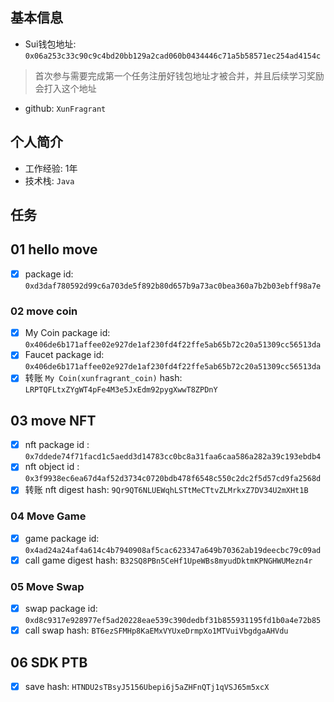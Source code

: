## 基本信息
- Sui钱包地址: `0x06a253c33c90c9c4bd20bb129a2cad060b0434446c71a5b58571ec254ad4154c`
> 首次参与需要完成第一个任务注册好钱包地址才被合并，并且后续学习奖励会打入这个地址
- github: `XunFragrant`

## 个人简介
- 工作经验: 1年
- 技术栈: `Java`

## 任务

##   01 hello move  
- [x] package id: `0xd3daf780592d99c6a703de5f892b80d657b9a73ac0bea360a7b2b03ebff98a7e`

### 02 move coin

- [x] My Coin package id: `0x406de6b171affee02e927de1af230fd4f22ffe5ab65b72c20a51309cc56513da`
- [x] Faucet package id: `0x406de6b171affee02e927de1af230fd4f22ffe5ab65b72c20a51309cc56513da`
- [x] 转账 `My Coin(xunfragrant_coin)` hash: `LRPTQFLtxZYgWT4pFe4M3e5JxEdm92pygXwwT8ZPDnY`

##   03 move NFT
- [x] nft package id : `0x7ddede74f71facd1c5aedd3d14783cc0bc8a31faa6caa586a282a39c193ebdb4`
- [x] nft object id : `0x3f9938ec6ea67d4af52d3734c0720bdb478f6548c550c2dc2f5d57cd9fa2568d`
- [x] 转账 nft digest hash: `9Qr9QT6NLUEWqhLSTtMeCTtvZLMrkxZ7DV34U2mXHt1B` 

### 04 Move Game

- [x] game package id: `0x4ad24a24af4a614c4b7940908af5cac623347a649b70362ab19deecbc79c09ad`
- [x] call game digest hash: `B32SQ8PBn5CeHf1UpeWBs8myudDktmKPNGHWUMezn4r`

### 05 Move Swap

- [x] swap package id: `0xd8c9317e928977ef5ad20228eae539c390dedbf31b855931195fd1b0a4e72b85`
- [x] call swap hash: `BT6ezSFMHp8KaEMxVYUxeDrmpXo1MTVuiVbgdgaAHVdu`

##   06 SDK PTB
- [x] save hash: `HTNDU2sTBsyJ5156Ubepi6j5aZHFnQTj1qVSJ65m5xcX`